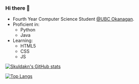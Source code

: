 ### Hi there 👋

 - Fourth Year Computer Science Student [@UBC Okanagan](https://ok.ubc.ca/).
 - Proficient in:
   - Python
   - Java
 - Learning:
   - HTML5
   - CSS
   - JS

[![Skuldakn's GitHub stats](https://github-readme-stats.vercel.app/api?username=Skuldakn&count_private=true&show_icons=true&theme=gruvbox)](https://github.com/anuraghazra/github-readme-stats)

[![Top Langs](https://github-readme-stats.vercel.app/api/top-langs/?username=Skuldakn&layout=compact&theme=gruvbox)](https://github.com/anuraghazra/github-readme-stats)

<!--
**Skuldakn/Skuldakn** is a ✨ _special_ ✨ repository because its `README.md` (this file) appears on your GitHub profile.

Here are some ideas to get you started:

- 🔭 I’m currently working on ...
- 🌱 I’m currently learning ...
- 👯 I’m looking to collaborate on ...
- 🤔 I’m looking for help with ...
- 💬 Ask me about ...
- 📫 How to reach me: ...
- 😄 Pronouns: ...
- ⚡ Fun fact: ...
-->
